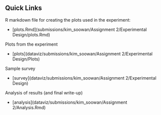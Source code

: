 ## Quick Links

R markdown file for creating the plots used in the experiment: 

*  [plots.Rmd](submissions/kim_soowan/Assignment 2/Experimental Design/plots.Rmd)

Plots from the experiment

* [plots](dataviz/submissions/kim_soowan/Assignment 2/Experimental Design/Plots)

Sample survey

* [survey](dataviz/submissions/kim_soowan/Assignment 2/Experimental Design)

Analysis of results (and final write-up)

* [analysis](dataviz/submissions/kim_soowan/Assignment 2/Analysis.Rmd)
